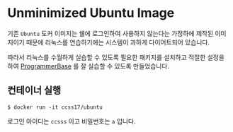 # Unminimized Ubuntu Image 

기존 `Ubuntu` 도커 이미지는 쉘에 로그인하여 사용하지 않는다는 가정하에 제작된 이미지이기 때문에 리눅스를 연습하기에는 시스템이 과하게 다이어트되어 있습니다. 

따라서 리눅스를 수월하게 실습할 수 있도록 필요한 패키지를 설치하고 적절한 설정을 하여 [ProgrammerBase](https://github.com/ccss17/ProgrammerBase) 를 잘 실습할 수 있도록 만들었습니다. 

## 컨테이너 실행

```shell
$ docker run -it ccss17/ubuntu
```

로그인 아이디는 `ccsss` 이고 비밀번호는 `a` 입니다.